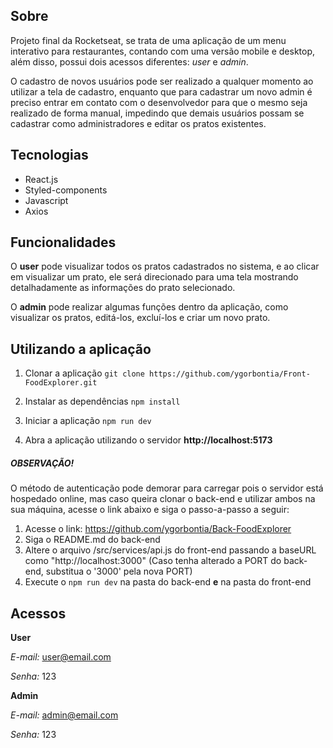 
## Sobre
Projeto final da Rocketseat, se trata de uma aplicação de um menu interativo para restaurantes, contando com uma versão mobile e desktop, além disso, possui dois acessos diferentes: *user* e *admin*.

O cadastro de novos usuários pode ser realizado a qualquer momento ao utilizar a tela de cadastro, enquanto que para cadastrar um novo admin é preciso entrar em contato com o desenvolvedor para que o mesmo seja realizado de forma manual, impedindo que demais usuários possam se cadastrar como administradores e editar os pratos existentes.

## Tecnologias
- React.js
- Styled-components
- Javascript
- Axios

## Funcionalidades
O **user** pode visualizar todos os pratos cadastrados no sistema, e ao clicar em visualizar um prato, ele será direcionado para uma tela mostrando detalhadamente as informações do prato selecionado.

O **admin** pode realizar algumas funções dentro da aplicação, como visualizar os pratos, editá-los, excluí-los e criar um novo prato.

## Utilizando a aplicação
1. Clonar a aplicação
	 `git clone https://github.com/ygorbontia/Front-FoodExplorer.git`
	 
2. Instalar as dependências
	`npm install`

3. Iniciar a aplicação
	`npm run dev`

4. Abra a aplicação utilizando o servidor **http://localhost:5173**

##### OBSERVAÇÃO!
O método de autenticação pode demorar para carregar pois o servidor está hospedado online, mas caso queira clonar o back-end e utilizar ambos na sua máquina, acesse o link abaixo e siga o passo-a-passo a seguir:
1. Acesse o link: https://github.com/ygorbontia/Back-FoodExplorer
3. Siga o README.md do back-end
4. Altere o arquivo /src/services/api.js do front-end passando a baseURL como "http://localhost:3000" (Caso tenha alterado a PORT do back-end, substitua o '3000' pela nova PORT)
5. Execute o `npm run dev` na pasta do back-end **e** na pasta do front-end

## Acessos
**User**

*E-mail:* user@email.com

*Senha:* 123

**Admin**

*E-mail:* admin@email.com

*Senha:* 123
